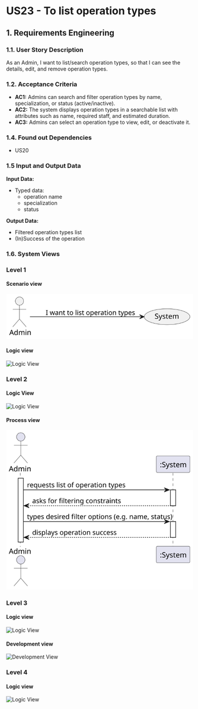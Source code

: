 # US23 - To list operation types


## 1. Requirements Engineering

### 1.1. User Story Description

As an Admin, I want to list/search operation types, so that I can see the details,
edit, and remove operation types.


### 1.2. Acceptance Criteria

* **AC1:** Admins can search and filter operation types by name, specialization, or status
(active/inactive).
* **AC2:** The system displays operation types in a searchable list with attributes such as name, required
staff, and estimated duration.
* **AC3:** Admins can select an operation type to view, edit, or deactivate it.




### 1.4. Found out Dependencies

* US20

### 1.5 Input and Output Data

**Input Data:**

* Typed data:
    * operation name
    * specialization
    * status

**Output Data:**

* Filtered operation types list
* (In)Success of the operation

### 1.6. System Views

### Level 1

#### Scenario view

![Case Diagram](views/case-diagram.svg)

#### Logic view

![Logic View](views/level1-logic.svg)

### Level 2

#### Logic View

![Logic View](views/logic-view-lvl2.svg)

#### Process view

![Sequence Diagram](views/sequence-diagram.svg)

### Level 3

#### Logic view

![Logic View](views/logic-view-lvl3.svg)


#### Development view

![Development View](views/dev-view-lvl3.svg)

### Level 4

#### Logic view

![Logic View](views/logic-view-lvl4.svg)


